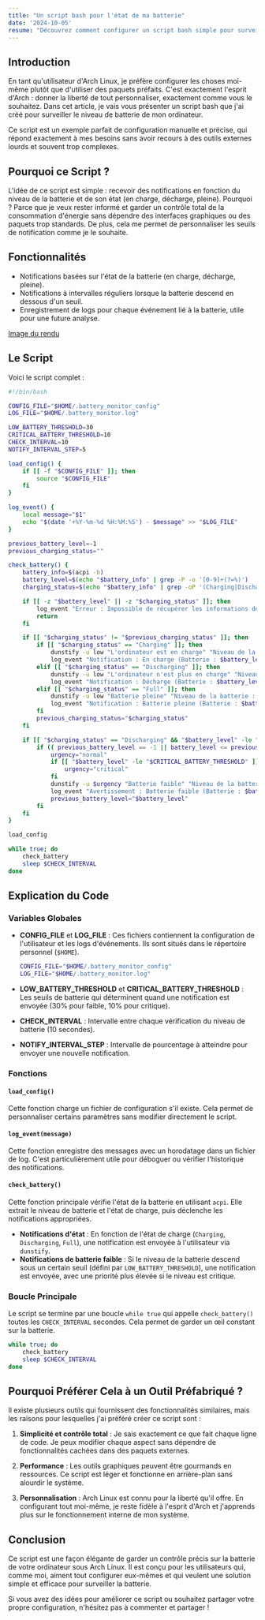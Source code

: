 ```yaml
---
title: "Un script bash pour l'état de ma batterie"
date: '2024-10-05'
resume: "Découvrez comment configurer un script bash simple pour surveiller le niveau de batterie sous Arch Linux, avec des notifications personnalisées et des logs détaillés. Pourquoi utiliser des outils complexes quand vous pouvez tout configurer vous-même, de manière légère et efficace ? Restons fidèles à l'esprit Arch : contrôle total et simplicité."
---
```


## Introduction

En tant qu'utilisateur d'Arch Linux, je préfère configurer les choses moi-même plutôt que d'utiliser des paquets préfaits. C'est exactement l'esprit d'Arch : donner la liberté de tout personnaliser, exactement comme vous le souhaitez. Dans cet article, je vais vous présenter un script bash que j'ai créé pour surveiller le niveau de batterie de mon ordinateur.

Ce script est un exemple parfait de configuration manuelle et précise, qui répond exactement à mes besoins sans avoir recours à des outils externes lourds et souvent trop complexes.

## Pourquoi ce Script ?

L'idée de ce script est simple : recevoir des notifications en fonction du niveau de la batterie et de son état (en charge, décharge, pleine). Pourquoi ? Parce que je veux rester informé et garder un contrôle total de la consommation d'énergie sans dépendre des interfaces graphiques ou des paquets trop standards. De plus, cela me permet de personnaliser les seuils de notification comme je le souhaite.

## Fonctionnalités

- Notifications basées sur l'état de la batterie (en charge, décharge, pleine).
- Notifications à intervalles réguliers lorsque la batterie descend en dessous d'un seuil.
- Enregistrement de logs pour chaque événement lié à la batterie, utile pour une future analyse.

[Image du rendu](https://cdn.discordapp.com/attachments/1237149289998712893/1291902358200127508/image.png?ex=6701c954&is=670077d4&hm=a0f7ac298cd792fc4aa59033a366a23b1a976c17b14e9d76d6a988be22753db9&)

## Le Script

Voici le script complet :

```bash
#!/bin/bash

CONFIG_FILE="$HOME/.battery_monitor_config"
LOG_FILE="$HOME/.battery_monitor.log"

LOW_BATTERY_THRESHOLD=30
CRITICAL_BATTERY_THRESHOLD=10
CHECK_INTERVAL=10
NOTIFY_INTERVAL_STEP=5

load_config() {
    if [[ -f "$CONFIG_FILE" ]]; then
        source "$CONFIG_FILE"
    fi
}

log_event() {
    local message="$1"
    echo "$(date '+%Y-%m-%d %H:%M:%S') - $message" >> "$LOG_FILE"
}

previous_battery_level=-1
previous_charging_status=""

check_battery() {
    battery_info=$(acpi -b)
    battery_level=$(echo "$battery_info" | grep -P -o '[0-9]+(?=%)')
    charging_status=$(echo "$battery_info" | grep -oP '(Charging|Discharging|Full)')

    if [[ -z "$battery_level" || -z "$charging_status" ]]; then
        log_event "Erreur : Impossible de récupérer les informations de la batterie."
        return
    fi

    if [[ "$charging_status" != "$previous_charging_status" ]]; then
        if [[ "$charging_status" == "Charging" ]]; then
            dunstify -u low "L'ordinateur est en charge" "Niveau de la batterie : $battery_level%"
            log_event "Notification : En charge (Batterie : $battery_level%)"
        elif [[ "$charging_status" == "Discharging" ]]; then
            dunstify -u low "L'ordinateur n'est plus en charge" "Niveau de la batterie : $battery_level%"
            log_event "Notification : Décharge (Batterie : $battery_level%)"
        elif [[ "$charging_status" == "Full" ]]; then
            dunstify -u low "Batterie pleine" "Niveau de la batterie : $battery_level%"
            log_event "Notification : Batterie pleine (Batterie : $battery_level%)"
        fi
        previous_charging_status="$charging_status"
    fi

    if [[ "$charging_status" == "Discharging" && "$battery_level" -le "$LOW_BATTERY_THRESHOLD" ]]; then
        if (( previous_battery_level == -1 || battery_level <= previous_battery_level - NOTIFY_INTERVAL_STEP )); then
            urgency="normal"
            if [[ "$battery_level" -le "$CRITICAL_BATTERY_THRESHOLD" ]]; then
                urgency="critical"
            fi
            dunstify -u $urgency "Batterie faible" "Niveau de la batterie : $battery_level%"
            log_event "Avertissement : Batterie faible (Batterie : $battery_level%)"
            previous_battery_level="$battery_level"
        fi
    fi
}

load_config

while true; do
    check_battery
    sleep $CHECK_INTERVAL
done
```

## Explication du Code

### Variables Globales

- **CONFIG_FILE** et **LOG_FILE** : Ces fichiers contiennent la configuration de l'utilisateur et les logs d'événements. Ils sont situés dans le répertoire personnel (`$HOME`).

  ```bash
  CONFIG_FILE="$HOME/.battery_monitor_config"
  LOG_FILE="$HOME/.battery_monitor.log"
  ```

- **LOW_BATTERY_THRESHOLD** et **CRITICAL_BATTERY_THRESHOLD** : Les seuils de batterie qui déterminent quand une notification est envoyée (30% pour faible, 10% pour critique).

- **CHECK_INTERVAL** : Intervalle entre chaque vérification du niveau de batterie (10 secondes).

- **NOTIFY_INTERVAL_STEP** : Intervalle de pourcentage à atteindre pour envoyer une nouvelle notification.

### Fonctions

#### `load_config()`

Cette fonction charge un fichier de configuration s'il existe. Cela permet de personnaliser certains paramètres sans modifier directement le script.

#### `log_event(message)`

Cette fonction enregistre des messages avec un horodatage dans un fichier de log. C'est particulièrement utile pour déboguer ou vérifier l'historique des notifications.

#### `check_battery()`

Cette fonction principale vérifie l'état de la batterie en utilisant `acpi`. Elle extrait le niveau de batterie et l'état de charge, puis déclenche les notifications appropriées.

- **Notifications d'état** : En fonction de l'état de charge (`Charging`, `Discharging`, `Full`), une notification est envoyée à l'utilisateur via `dunstify`.
- **Notifications de batterie faible** : Si le niveau de la batterie descend sous un certain seuil (défini par `LOW_BATTERY_THRESHOLD`), une notification est envoyée, avec une priorité plus élevée si le niveau est critique.

### Boucle Principale

Le script se termine par une boucle `while true` qui appelle `check_battery()` toutes les `CHECK_INTERVAL` secondes. Cela permet de garder un œil constant sur la batterie.

```bash
while true; do
    check_battery
    sleep $CHECK_INTERVAL
done
```

## Pourquoi Préférer Cela à un Outil Préfabriqué ?

Il existe plusieurs outils qui fournissent des fonctionnalités similaires, mais les raisons pour lesquelles j'ai préféré créer ce script sont :

1. **Simplicité et contrôle total** : Je sais exactement ce que fait chaque ligne de code. Je peux modifier chaque aspect sans dépendre de fonctionnalités cachées dans des paquets externes.

2. **Performance** : Les outils graphiques peuvent être gourmands en ressources. Ce script est léger et fonctionne en arrière-plan sans alourdir le système.

3. **Personnalisation** : Arch Linux est connu pour la liberté qu'il offre. En configurant tout moi-même, je reste fidèle à l'esprit d'Arch et j'apprends plus sur le fonctionnement interne de mon système.

## Conclusion

Ce script est une façon élégante de garder un contrôle précis sur la batterie de votre ordinateur sous Arch Linux. Il est conçu pour les utilisateurs qui, comme moi, aiment tout configurer eux-mêmes et qui veulent une solution simple et efficace pour surveiller la batterie.

Si vous avez des idées pour améliorer ce script ou souhaitez partager votre propre configuration, n'hésitez pas à commenter et partager !
